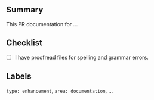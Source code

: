 <!-- Please delete or use (when it makes sense) the content within all HTML comments like this one before opening your pull request.
No "<!--" or "--\>" should remain.
"|" means pick any of the surrounding options. -->

## Summary

This PR <!-- adds|modifies --> documentation for ... <!-- (as described in issue #... ). -->

<!-- elaborate more on the changes made, if necessary -->

## Checklist
- [ ] I have proofread files for spelling and grammar errors.


## Labels
`type: enhancement`, `area: documentation`, ... <!-- Fill and expand on this line as needed. See https://github.com/sloukit/pydew-valley-uzh/wiki/How-to-choose-labels for more information. -->
